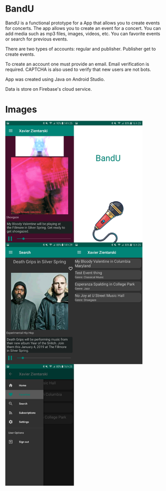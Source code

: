 # BandU

BandU is a functional prototype for a App that allows you to create events for concerts. 
The app allows you to create an event for a concert. You can add media such as mp3 files, images, videos, etc.
You can favorite events or search for previous events.

There are two types of accounts: regular and publisher. Publisher get to create events.

To create an account one must provide an email. Email verification is required.
CAPTCHA is also used to verify that new users are not bots.

App was created using Java on Android Studio.

Data is store on Firebase's cloud service.

# Images
<img src="/BandU_1.jpg" align="left" height="384" width="216" >
<img src="/BandU_4.jpg" align="left" height="384" width="216" >
<img src="/BandU_2.jpg" align="left" height="384" width="216" >
<img src="/BandU_3.jpg" align="left" height="384" width="216" >
<img src="/BandU_5.jpg" align="left" height="384" width="216" >
